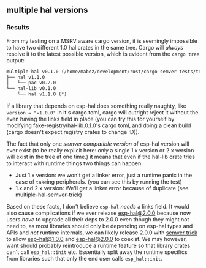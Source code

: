 ## multiple hal versions

### Results

From my testing on a MSRV aware cargo version, it is seemingly impossible to have two different 1.0 hal crates in the same tree. Cargo will _always_ resolve it to the latest possible version, which is evident from the `cargo tree` output:

```md
multiple-hal v0.1.0 (/home/mabez/development/rust/cargo-semver-tests/tests/multiple-hal)
├── hal v1.1.0
│   └── pac v0.2.0
└── hal-lib v0.1.0
    └── hal v1.1.0 (*)
```

If a library that depends on esp-hal does something really naughty, like `version = "=1.0.0"` in it's cargo.toml, cargo will outright reject it without the even having the links field in place (you can try this for yourself by modifying fake-registry/hal-lib.0.1.0's cargo toml, and doing a clean build (cargo doesn't expect registry crates to change :D)).

The fact that only one _semver compatible version_ of esp-hal version will ever exist (to be really explicit here: only a single 1.x version or 2.x version will exist in the tree at one time.) it means that even if the hal-lib crate tries to interact with runtime things two things can happen:

* Just 1.x version: we won't get a linker error, just a runtime panic in the case of `take`ing peripherals. (you can see this by running the test)
* 1.x and 2.x version: We'll get a linker error because of duplicate (see multiple-hal-semver-trick)

Based on these facts, I don't believe `esp-hal` _needs_ a links field. It would also cause complications if we ever release esp-hal@2.0.0 because now users _have_ to upgrade all their deps to 2.0.0 even though they might not need to, as most libraries should only be depending on esp-hal types and APIs and _not_ runtime internals, we can likely release 2.0.0 with [semver trick](https://github.com/dtolnay/semver-trick) to allow esp-hal@1.0.0 and esp-hal@2.0.0 to coexist. We may however, want should probably reintroduce a runtime feature so that library crates can't call `esp_hal::init` etc. Essentially split away the runtime specifics from libraries such that only the end user calls `esp_hal::init`.